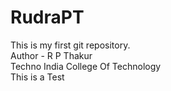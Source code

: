 # RudraPT
This is my first git repository.
<br>
Author - R P Thakur 
<br>
Techno India College Of Technology
<br>
This is a Test
